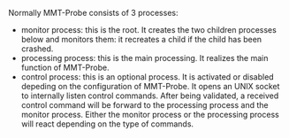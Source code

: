 Normally MMT-Probe consists of 3 processes:

- monitor process: this is the root. It creates the two children processes below and monitors them: it recreates a child if the child has been crashed.
- processing process: this is the main processing. It realizes the main function of MMT-Probe.
- control process: this is an optional process. It is activated or disabled depeding on the configuration of MMT-Probe. It opens an UNIX socket to internally listen control commands. After being validated, a received control command will be forward to the processing process and the monitor process. Either the monitor process or the processing process will react depending on the type of commands.  